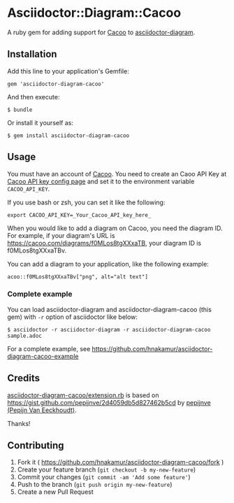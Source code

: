 # Asciidoctor::Diagram::Cacoo

A ruby gem for adding support for [Cacoo](https://cacoo.com) to [asciidoctor-diagram](https://github.com/asciidoctor/asciidoctor-diagram).

## Installation

Add this line to your application's Gemfile:

    gem 'asciidoctor-diagram-cacoo'

And then execute:

    $ bundle

Or install it yourself as:

    $ gem install asciidoctor-diagram-cacoo

## Usage

You must have an account of [Cacoo](https://cacoo.com/).
You need to create an Caoo API Key at [Cacoo API key config page](https://cacoo.com/profile/api)
and set it to the environment variable `CACOO_API_KEY`.

If you use bash or zsh, you can set it like the following:

```
export CACOO_API_KEY=_Your_Cacoo_API_key_here_
```


When you would like to add a diagram on Cacoo, you need the diagram ID.
For example, if your diagram's URL is https://cacoo.com/diagrams/f0MLos8tgXXxaTB,
your diagram ID is f0MLos8tgXXxaTBv.

You can add a diagram to your application, like the following example:

```
acoo::f0MLos8tgXXxaTBv["png", alt="alt text"]
```

### Complete example

You can load asciidoctor-diagram and asciidoctor-diagram-cacoo (this gem) with `-r` option
of asciidoctor like below:

```
$ asciidoctor -r asciidoctor-diagram -r asciidoctor-diagram-cacoo sample.adoc
```

For a complete example, see https://github.com/hnakamur/asciidoctor-diagram-cacoo-example

## Credits

[asciidoctor-diagram-cacoo/extension.rb]( https://github.com/hnakamur/asciidoctor-diagram-cacoo/blob/master/lib/asciidoctor-diagram-cacoo/extension.rb ) is based on https://gist.github.com/pepijnve/2d4059db5d827462b5cd by [pepijnve (Pepijn Van Eeckhoudt)]( https://github.com/pepijnve ).

Thanks!

## Contributing

1. Fork it ( https://github.com/hnakamur/asciidoctor-diagram-cacoo/fork )
2. Create your feature branch (`git checkout -b my-new-feature`)
3. Commit your changes (`git commit -am 'Add some feature'`)
4. Push to the branch (`git push origin my-new-feature`)
5. Create a new Pull Request
